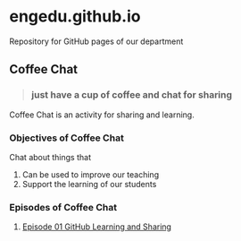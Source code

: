 # engedu.github.io
Repository for GitHub pages of our department


## Coffee Chat
> ### just have a cup of coffee and chat for sharing
Coffee Chat is an activity for sharing and learning.
### Objectives of Coffee Chat
Chat about things that
1. Can be used to improve our teaching
2. Support the learning of our students

### Episodes of Coffee Chat
1. [Episode 01 GitHub Learning and Sharing](./CoffeeChat/episode01.md)
